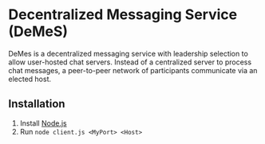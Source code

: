 # Decentralized Messaging Service (DeMeS)

DeMes is a decentralized messaging service with leadership selection to allow user-hosted chat servers. Instead of a centralized server to process chat messages, a peer-to-peer network of participants communicate via an elected host.

## Installation
1. Install [Node.js](https://nodejs.org/en/download/)
2. Run `node client.js <MyPort> <Host>`